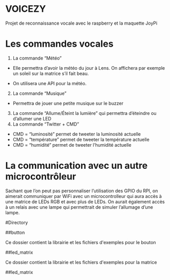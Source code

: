 
# VOICEZY
Projet de reconnaissance vocale avec le raspberry et la maquette JoyPi

# Les commandes vocales
1.  La commande “Météo”

-   Elle permettra d’avoir la météo du jour à Lens. On affichera par exemple un soleil sur la matrice s’il fait beau.
    
-   On utilisera une API pour la météo.

2.  La commande “Musique”
-   Permettra de jouer une petite musique sur le buzzer

3.  La commande “Allume/Éteint la lumière” qui permettra d’éteindre ou d’allumer une LED
4.  La commande “Twitter + CMD”
-   CMD = “luminosité” permet de tweeter la luminosité actuelle
-   CMD = “température” permet de tweeter la température actuelle
-   CMD = “humidité” permet de tweeter l’humidité actuelle

# La communication avec un autre microcontrôleur

Sachant que l’on peut pas personnaliser l’utilisation des GPIO du RPI, on aimerait communiquer par WiFi avec un microcontrolleur qui aura accès à une matrice de LEDs RGB et avec plus de LEDs. On aurait également accès à un relais avec une lampe qui permettrait de simuler l’allumage d’une lampe. 

#Directory

##button

Ce dossier contient la librairie et les fichiers d'exemples pour le bouton

##led_matrix

Ce dossier contient la librairie et les fichiers d'exemples pour la matrice

##led_matrix
